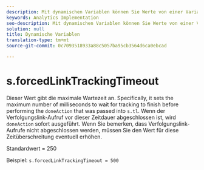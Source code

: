 ```yaml
---
description: Mit dynamischen Variablen können Sie Werte von einer Variablen in eine andere kopieren, ohne die vollständigen Werte mehrfach in die Bildanforderung auf Ihrer Site eingeben zu müssen.
keywords: Analytics Implementation
seo-description: Mit dynamischen Variablen können Sie Werte von einer Variablen in eine andere kopieren, ohne die vollständigen Werte mehrfach in die Bildanforderung auf Ihrer Site eingeben zu müssen.
solution: null
title: Dynamische Variablen
translation-type: tm+mt
source-git-commit: 0c7093518933a88c5057ba95cb3564d6ca0ebcad

---
```




# s.forcedLinkTrackingTimeout

Dieser Wert gibt die maximale Wartezeit an. Specifically, it sets the maximum number of milliseconds to wait for tracking to finish before performing the `doneAction` that was passed into `s.tl`. Wenn der Verfolgungslink-Aufruf vor dieser Zeitdauer abgeschlossen ist, wird `doneAction` sofort ausgeführt. Wenn Sie bemerken, dass Verfolgungslink-Aufrufe nicht abgeschlossen werden, müssen Sie den Wert für diese Zeitüberschreitung eventuell erhöhen.

Standardwert = 250

Beispiel: `s.forcedLinkTrackingTimeout = 500`
